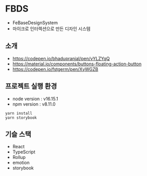 # FBDS

- FeBaseDesignSystem
- 마이크로 인터렉션으로 만든 디자인 시스템

## 소개

- <https://codepen.io/bhadupranjal/pen/vYLZYqQ>
- <https://material.io/components/buttons-floating-action-button>
- <https://codepen.io/fstgerm/pen/XyWGZB>

## 프로젝트 실행 환경

- node version : v16.15.1
- npm version : v8.11.0
  
``` shell
yarn install
yarn storybook
```

## 기슬 스택

- React
- TypeScript
- Rollup
- emotion
- storybook
  